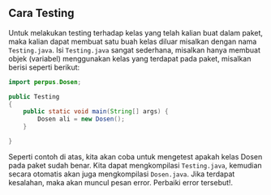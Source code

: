 ## Cara Testing 


Untuk melakukan testing terhadap kelas yang telah kalian buat dalam paket, maka kalian dapat membuat satu buah kelas diluar misalkan dengan nama `Testing.java`. Isi `Testing.java` sangat sederhana, misalkan hanya membuat objek (variabel) menggunakan kelas yang terdapat pada paket, misalkan berisi seperti berikut:

```java
import perpus.Dosen; 

public Testing 
{
    public static void main(String[] args) {
        Dosen ali = new Dosen();
    }

}

```
Seperti contoh di atas, kita akan coba untuk mengetest apakah kelas Dosen pada paket sudah benar. Kita dapat mengkompilasi `Testing.java`, kemudian secara otomatis akan juga mengkompilasi `Dosen.java`. Jika terdapat kesalahan, maka akan muncul pesan error. Perbaiki error tersebut!.
